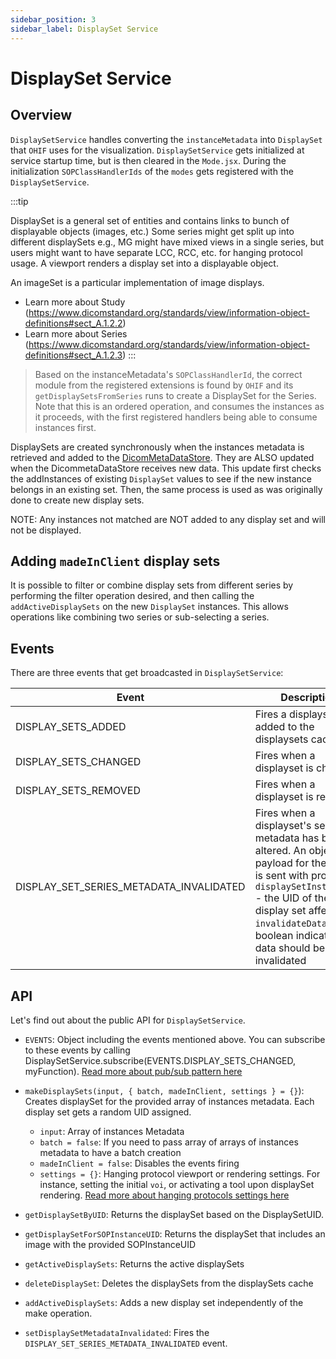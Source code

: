 ```yaml
---
sidebar_position: 3
sidebar_label: DisplaySet Service
---
```

# DisplaySet Service


## Overview
`DisplaySetService` handles converting the `instanceMetadata` into `DisplaySet` that `OHIF` uses for the visualization. `DisplaySetService` gets initialized at service startup time, but is then cleared in the `Mode.jsx`. During the initialization `SOPClassHandlerIds` of the `modes` gets registered with the `DisplaySetService`.

:::tip

DisplaySet is a general set of entities and contains links to bunch of displayable objects (images, etc.) Some series might get split up into different displaySets e.g., MG might have mixed views in a single series, but users might want to have separate LCC, RCC, etc. for hanging protocol usage. A viewport renders a display set into a displayable object.

An imageSet is a particular implementation of image displays.
- Learn more about Study (https://www.dicomstandard.org/standards/view/information-object-definitions#sect_A.1.2.2)
- Learn more about Series (https://www.dicomstandard.org/standards/view/information-object-definitions#sect_A.1.2.3)
:::


> Based on the instanceMetadata's `SOPClassHandlerId`, the correct module from the registered extensions is found by `OHIF` and its `getDisplaySetsFromSeries` runs to create a DisplaySet for the Series.  Note
that this is an ordered operation, and consumes the instances as it proceeds, with the first registered
handlers being able to consume instances first.

DisplaySets are created synchronously when the instances metadata is retrieved and added to the [DicomMetaDataStore](../data//DicomMetadataStore.md).  They are ALSO updated when
the DicommetaDataStore receives new data.  This update first checks the addInstances
of existing `DisplaySet` values to see if the new instance belongs in an existing set.
Then, the same process is used as was originally done to create new display sets.

NOTE: Any instances not matched are NOT added to any display set and will not be displayed.

## Adding `madeInClient` display sets
It is possible to filter or combine display sets from different series by
performing the filter operation desired, and then calling the `addActiveDisplaySets`
on the new `DisplaySet` instances.  This allows operations like combining
two series or sub-selecting a series.

## Events
There are three events that get broadcasted in `DisplaySetService`:

| Event                | Description                                          |
| -------------------- | ---------------------------------------------------- |
| DISPLAY_SETS_ADDED   | Fires a displayset is added to the displaysets cache |
| DISPLAY_SETS_CHANGED | Fires when a displayset is changed                   |
| DISPLAY_SETS_REMOVED | Fires when a displayset is removed                   |
| DISPLAY_SET_SERIES_METADATA_INVALIDATED | Fires when a displayset's series metadata has been altered. An object payload for the event is sent with properties: `displaySetInstanceUID` - the UID of the display set affected; `invalidateData` - boolean indicating if data should be invalidated


## API
Let's find out about the public API for `DisplaySetService`.

- `EVENTS`: Object including the events mentioned above. You can subscribe to these events
  by calling DisplaySetService.subscribe(EVENTS.DISPLAY_SETS_CHANGED, myFunction). [Read more about pub/sub pattern here](../pubsub.md)

- `makeDisplaySets(input, { batch, madeInClient, settings } = {}`): Creates displaySet for the provided
  array of instances metadata. Each display set gets a random UID assigned.

  - `input`: Array of instances Metadata
  - `batch = false`: If you need to pass array of arrays of instances metadata to have a batch creation
  - `madeInClient = false`: Disables the events firing
  - `settings = {}`: Hanging protocol viewport or rendering settings. For instance, setting the initial `voi`, or activating a tool upon
    displaySet rendering. [Read more about hanging protocols settings here](./HangingProtocolService.md#Settings)


- `getDisplaySetByUID`: Returns the displaySet based on the DisplaySetUID.

- `getDisplaySetForSOPInstanceUID`: Returns the displaySet that includes an image with the provided SOPInstanceUID

- `getActiveDisplaySets`: Returns the active displaySets

- `deleteDisplaySet`: Deletes the displaySets from the displaySets cache

- `addActiveDisplaySets`: Adds a new display set independently of the make operation.

- `setDisplaySetMetadataInvalidated`: Fires the `DISPLAY_SET_SERIES_METADATA_INVALIDATED` event.
